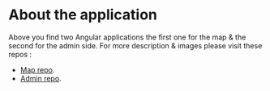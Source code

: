 # About the application
Above you find two Angular applications the first one for the map & the second for the admin side. For more description & images 
please visit these repos :<br />
- [Map repo](https://github.com/ELATTARIYassine/interactive-map-for-the-city-of-beni-mellal).
- [Admin repo](https://github.com/ELATTARIYassine/ng-interactive-map-admin).
